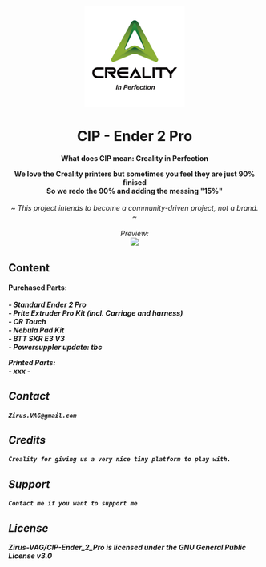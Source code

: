 <p align="center">
  <p align="center">
  <img width="200px" src="Images/Creality_Logo_2024_CIP.png" />
  </p>
        <h1 align="center"><b>CIP - Ender 2 Pro</b></h1>
	      <p align="center"> <strong>
	          	What does CIP mean: Creality in Perfection
			<br />
		      <p align="center">
        		We love the Creality printers but sometimes you feel they are just 90% finised
			<br />
	      		So we redo the 90% and adding the messing "15%"
</strong>
    <br>
    <br>
    <i>~ This project intends to become a community-driven project, not a brand. ~
    <br> 
    <br>
    Preview: 
    <br>
    </i>
       <img  src="Images/xxx.png" />  </a>
    <br />
</a>
  </p>
</p>

## Content

 <b> Purchased Parts:
 <br />
 	<i>
  	<br>- Standard Ender 2 Pro
 	<br>- Prite Extruder Pro Kit (incl. Carriage and harness)
  	<br>- CR Touch
   	<br>- Nebula Pad Kit
   	<br>- BTT SKR E3 V3
    	<br>- Powersuppler update: tbc

<b> Printed Parts:
<br />
	<i>
	- xxx
	- 

</a>      

## Contact

	Zirus.VAG@gmail.com

## Credits

 	Creality for giving us a very nice tiny platform to play with.

## Support

	Contact me if you want to support me

## License
Zirus-VAG/CIP-Ender_2_Pro is licensed under the GNU General Public License v3.0




